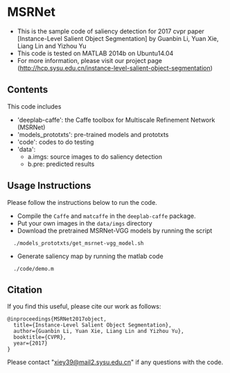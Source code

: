 # MSRNet
* This is the sample code of saliency detection for 2017 cvpr paper [Instance-Level Salient Object Segmentation]
  by Guanbin Li, Yuan Xie, Liang Lin and Yizhou Yu
* This code is tested on MATLAB 2014b on Ubuntu14.04
* For more information, please visit our project page 
  (http://hcp.sysu.edu.cn/instance-level-salient-object-segmentation)

## Contents ##
This code includes 
 - 'deeplab-caffe': the Caffe toolbox for Multiscale Refinement Network (MSRNet) 
 - 'models_prototxts': pre-trained models and prototxts
 - 'code': codes to do testing
 - 'data': 
    - a.imgs: source images to do saliency detection
    - b.pre:  predicted results

## Usage Instructions ##
Please follow the instructions below to run the code.
- Compile the `Caffe` and `matcaffe`  in the `deeplab-caffe` package. 
- Put your own images in the `data/imgs` directory
- Download the pretrained MSRNet-VGG models by running the script
```
  ./models_prototxts/get_msrnet-vgg_model.sh
```
- Generate saliency map by running the matlab code
```
  ./code/demo.m
```

## Citation ##
If you find this useful, please cite our work as follows:
```
@inproceedings{MSRNet2017object,
  title={Instance-Level Salient Object Segmentation},
  author={Guanbin Li, Yuan Xie, Liang Lin and Yizhou Yu},
  booktitle={CVPR},
  year={2017}
}
```
Please contact "xiey39@mail2.sysu.edu.cn" if any questions with the code. 

